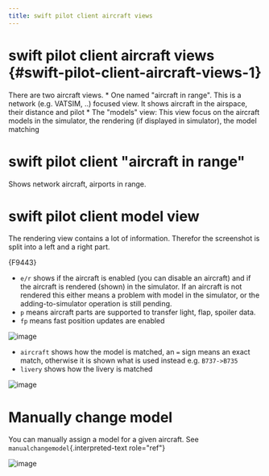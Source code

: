 ```yaml
---
title: swift pilot client aircraft views
---
```


swift pilot client aircraft views {#swift-pilot-client-aircraft-views-1}
=================================

There are two aircraft views. \* One named \"aircraft in range\". This
is a network (e.g. VATSIM, ..) focused view. It shows aircraft in the
airspace, their distance and pilot \* The \"models\" view: This view
focus on the aircraft models in the simulator, the rendering (if
displayed in simulator), the model matching

swift pilot client \"aircraft in range\"
========================================

Shows network aircraft, airports in range.

swift pilot client model view
=============================

The rendering view contains a lot of information. Therefor the
screenshot is split into a left and a right part.

{F9443}

-   `e/r` shows if the aircraft is enabled (you can disable an aircraft)
    and if the aircraft is rendered (shown) in the simulator. If an
    aircraft is not rendered this either means a problem with model in
    the simulator, or the adding-to-simulator operation is still
    pending.
-   `p` means aircraft parts are supported to transfer light, flap,
    spoiler data.
-   `fp` means fast position updates are enabled

![image](http://img.swift-project.org/RenderedAircraft-Right.png)

-   `aircraft` shows how the model is matched, an `=` sign means an
    exact match, otherwise it is shown what is used instead e.g.
    `B737->B735`
-   `livery` shows how the livery is matched

![image](http://img.swift-project.org/RenderedAircraftContextMenu.png)

Manually change model
=====================

You can manually assign a model for a given aircraft. See
`manualchangemodel`{.interpreted-text role="ref"}

![image](http://img.swift-project.org/swift_pilot_client_-_manually_change_model.png)
